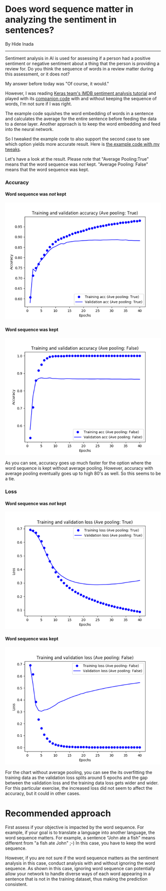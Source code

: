 # Does word sequence matter in analyzing the sentiment in sentences?
By Hide Inada
<hr>
Sentiment analysis in AI is used for assessing if a person had a positive sentiment or negative sentiment about a thing that the person is providing a review for.
Do you think the sequence of words in a review matter during this assessment, or it does not?

My answer before today was "Of course, it would."

However, I was reading [Keras team's IMDB sentiment analysis tutorial](https://www.tensorflow.org/tutorials/keras/basic_text_classification) and played with its [companion code](https://github.com/tensorflow/docs/blob/master/site/en/tutorials/keras/basic_text_classification.ipynb) with and without keeping the sequence of words, I'm not sure if I was right.

The example code squishes the word embedding of words in a sentence and calculates the average for the entire sentence before feeding the data to a dense layer.
Another approach is to keep the word embedding and feed into the neural network.

So I tweaked the example code to also support the second case to see which option yields more accurate result.
Here is [the example code with my tweaks](https://github.com/hideyukiinada/examples/blob/master/3rdparty/keras/imdb.py).

Let's have a look at the result. 
Please note that "Average Pooling:True" means that the word sequence was *not* kept.  "Average Pooling: False" means that the word sequence was kept.

### Accuracy
####  Word sequence was *not* kept
![Word sequence not kept (With Average Pooling)](/assets/images/imdb2.png)

####  Word sequence was kept
![Word sequence kept (Without Average Pooling)](/assets/images/imdb4.png)

As you can see, accuracy goes up much faster for the option where the word sequence is kept without average pooling.
However, accuracy with average pooling eventually goes up to high 80's as well.  So this seems to be a tie.

### Loss
####  Word sequence was *not* kept
![Word sequence not kept (With Average Pooling)](/assets/images/imdb1.png)

####  Word sequence was kept
![Word sequence kept (Without Average Pooling)](/assets/images/imdb3.png)

For the chart without average pooling, you can see the its overfitting the training data as the validation loss splits around 5 epochs and the gap between the validation loss and the training data loss gets wider and wider. For this particular exercise, the increased loss did not seem to affect the accuracy, but it could in other cases.

# Recommended approach
First assess if your objective is impacted by the word sequence.  For example, if your goal is to translate a language into another language, the word sequence matters. For example, a sentence "John ate a fish" means different from "a fish ate John" ;-)  In this case, you have to keep the word sequence.

However, if you are not sure if the word sequence matters as the sentiment analysis in this case, conduct analysis with and without ignoring the word sequence.
As shown in this case, ignoring word sequence can potentially allow your network to handle diverse ways of each word appearing in a sentence that is not in the training dataset, thus making the prediction consistent.




